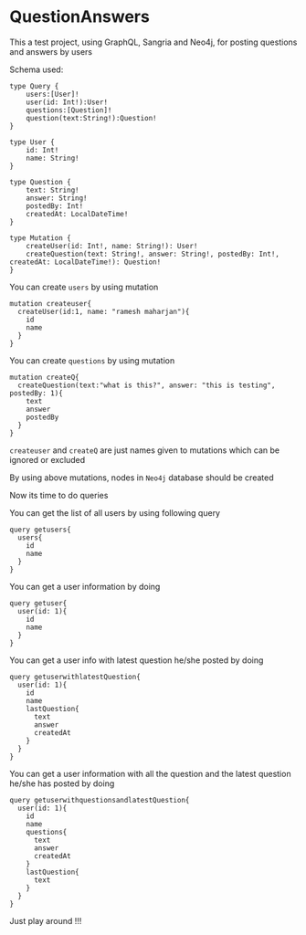 # QuestionAnswers

This a test project, using GraphQL, Sangria and Neo4j, for posting questions and answers by users

Schema used:

```
type Query {
	users:[User]!
	user(id: Int!):User!
	questions:[Question]!
	question(text:String!):Question!
}

type User {
	id: Int!
	name: String!
}

type Question {
	text: String!
	answer: String!
	postedBy: Int!
	createdAt: LocalDateTime!
}

type Mutation {
	createUser(id: Int!, name: String!): User!
	createQuestion(text: String!, answer: String!, postedBy: Int!, createdAt: LocalDateTime!): Question!
}
```

You can create `users` by using mutation 

```
mutation createuser{
  createUser(id:1, name: "ramesh maharjan"){
    id
    name
  }
}
```

You can create `questions` by using mutation 

```
mutation createQ{
  createQuestion(text:"what is this?", answer: "this is testing", postedBy: 1){
  	text
    answer
    postedBy
  }
}
```

`createuser` and `createQ` are just names given to mutations which can be ignored or excluded

By using above mutations, nodes in `Neo4j` database should be created

Now its time to do queries

You can get the list of all users by using following query 

```
query getusers{
  users{
    id
    name
  }
}
```
You can get a user information by doing 

```
query getuser{
  user(id: 1){
    id
    name
  }
}
```
You can get a user info with latest question he/she posted by doing 

```
query getuserwithlatestQuestion{
  user(id: 1){
    id
    name
    lastQuestion{
      text
      answer
      createdAt
    }
  }
}
```

You can get a user information with all the question and the latest question he/she has posted by doing

```
query getuserwithquestionsandlatestQuestion{
  user(id: 1){
    id
    name
    questions{
      text
      answer
      createdAt
    }
    lastQuestion{
      text
    }
  }
}
```

Just play around !!!
